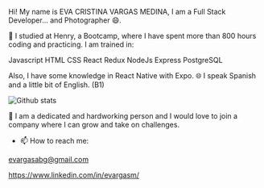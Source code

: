 Hi! My name is EVA CRISTINA VARGAS MEDINA, I am a Full Stack Developer... and Photographer 😄.

🚀 I studied at Henry, a Bootcamp, where I have spent more than 800 hours coding and practicing. I am trained in:

Javascript
HTML
CSS
React
Redux
NodeJs
Express
PostgreSQL

Also, I have some knowledge in React Native with Expo. 
🌐 I speak Spanish and a little bit of English. (B1)

![Github stats](https://github-readme-stats.vercel.app/api?username=evacvargas&theme=omni&show_icons=true)

🤩 I am a dedicated and hardworking person and I would love to join a company where I can grow and take on challenges.

- 📫 How to reach me: 

evargasabg@gmail.com


https://www.linkedin.com/in/evargasm/



